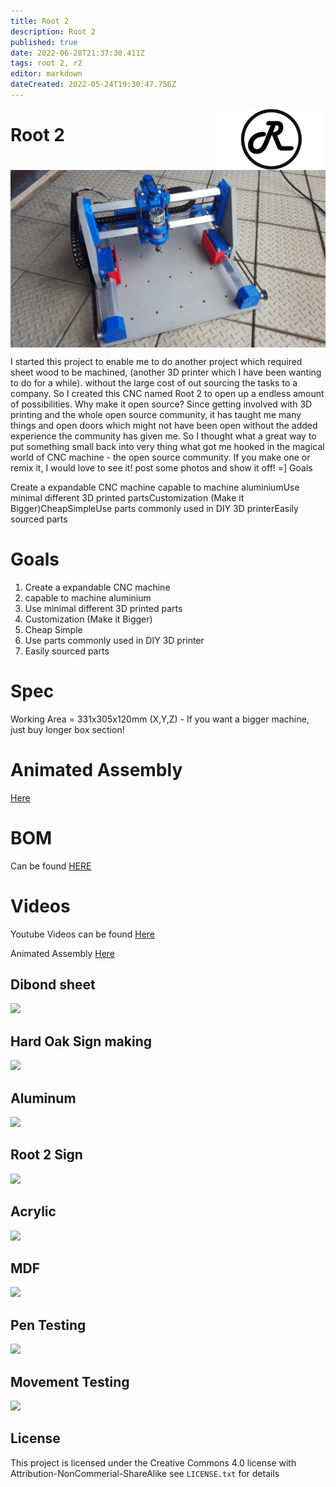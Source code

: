 ```yaml
---
title: Root 2 
description: Root 2 
published: true
date: 2022-06-28T21:37:30.411Z
tags: root 2, r2
editor: markdown
dateCreated: 2022-05-24T19:30:47.756Z
---
```


<img align="right" width=175 src="https://github.com/RootCNC/Root-2-CNC/blob/master/Media/R_Logo.png" />

# Root 2 
<img align="center" width=600 src="https://raw.githubusercontent.com/RootCNC/Root-2-CNC/master/Media/Docs/Build-Images/ex_20151018_134318.jpg" />

I started this project to enable me to do another project which required sheet wood to be machined, (another 3D printer which I have been wanting to do for a while). without the large cost of out sourcing the tasks to a company. So I created this CNC named Root 2 to open up a endless amount of possibilities.
Why make it open source? Since getting involved with 3D printing and the whole open source community, it has taught me many things and open doors which might not have been open without the added experience the community has given me. So I thought what a great way to put something small back into very thing what got me hooked in the magical world of CNC machine - the open source community.
If you make one or remix it, I would love to see it! post some photos and show it off! =]
Goals

Create a expandable CNC machine capable to machine aluminiumUse minimal different 3D printed partsCustomization (Make it Bigger)CheapSimpleUse parts commonly used in DIY 3D printerEasily sourced parts

# Goals
 1. Create a expandable CNC machine 
 2. capable to machine aluminium
 3. Use minimal different 3D printed parts 
 4. Customization (Make it Bigger)
 5. Cheap Simple 
 6. Use parts commonly used in DIY 3D printer
 7. Easily sourced parts
 
# Spec
Working Area = 331x305x120mm (X,Y,Z) - If you want a bigger machine, just buy longer box section!

# Animated Assembly 
[Here](https://www.youtube.com/watch?v=ruxc2kX1mUY&list=PL5hghy18PulU0-F_gzihovUwgWx6q6PMu&ab_channel=Sailorpete)

# BOM
Can be found [HERE](https://github.com/RootCNC/Root-2-CNC/blob/master/Docs/BOM.md)

# Videos
Youtube Videos can be found  [Here](https://www.youtube.com/sailorpete12)

Animated Assembly [Here](https://www.youtube.com/watch?v=ruxc2kX1mUY&list=PL5hghy18PulU0-F_gzihovUwgWx6q6PMu&ab_channel=Sailorpete)

## Dibond sheet
[![](http://img.youtube.com/vi/g2_bGaUY4f0/0.jpg)](http://www.youtube.com/watch?v=g2_bGaUY4f0 "")
## Hard Oak Sign making
[![](http://img.youtube.com/vi/TYWPhoFjMDA/0.jpg)](http://www.youtube.com/watch?v=TYWPhoFjMDA "")
## Aluminum
[![](http://img.youtube.com/vi/S1ygUxeEE4I/0.jpg)](http://www.youtube.com/watch?v=S1ygUxeEE4I "")
## Root 2 Sign
[![](http://img.youtube.com/vi/rYxTZAJLHNU/0.jpg)](http://www.youtube.com/watch?v=rYxTZAJLHNU "")
## Acrylic
[![](http://img.youtube.com/vi/3Kr6_sbjg4U/0.jpg)](http://www.youtube.com/watch?v=3Kr6_sbjg4U "")
## MDF
[![](http://img.youtube.com/vi/sJx-P0i7J8o/0.jpg)](http://www.youtube.com/watch?v=sJx-P0i7J8o "")
## Pen Testing
[![](http://img.youtube.com/vi/YvVPL7FzFdo/0.jpg)](http://www.youtube.com/watch?v=YvVPL7FzFdo "")
## Movement Testing
[![](http://img.youtube.com/vi/Uq5E_fRXPA0/0.jpg)](http://www.youtube.com/watch?v=Uq5E_fRXPA0 "")

## License

This project is licensed under the Creative Commons 4.0 license with 
Attribution-NonCommerial-ShareAlike see `LICENSE.txt` for details




